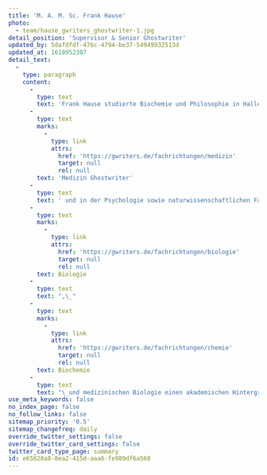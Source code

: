 ```yaml
---
title: 'M. A. M. Sc. Frank Hause'
photo:
  - team/hause_gwriters_ghostwriter-1.jpg
detail_position: 'Supervisor & Senior Ghostwriter'
updated_by: 5dafdfdf-476c-4794-be37-54949932513d
updated_at: 1618952307
detail_text:
  -
    type: paragraph
    content:
      -
        type: text
        text: 'Frank Hause studierte Biochemie und Philosophie in Halle und Hagen mit den Schwerpunkten Alterungsprozesse, Maus- und Humangenetik sowie Leib-Seele-Philosophie. Seit dem Jahr 2015 ist er als Wissenschaftsautor und -berater tätig. Im Zuge dessen ist er heute maßgeblich auf statistische Auswertungen als '
      -
        type: text
        marks:
          -
            type: link
            attrs:
              href: 'https://gwriters.de/fachrichtungen/medizin'
              target: null
              rel: null
        text: 'Medizin Ghostwriter'
      -
        type: text
        text: ' und in der Psychologie sowie naturwissenschaftlichen Fachbereichen spezialisiert, wozu auch Beratungen und Coaching im Bereich der Statistik gehören. Seine herausragende Kompetenz und Vielseitigkeit zeigt sich auch in seiner fachlichen Ausrichtung, da er nicht nur in den naturwissenschaftlichen Fachbereichen der '
      -
        type: text
        marks:
          -
            type: link
            attrs:
              href: 'https://gwriters.de/fachrichtungen/biologie'
              target: null
              rel: null
        text: Biologie
      -
        type: text
        text: ",\_"
      -
        type: text
        marks:
          -
            type: link
            attrs:
              href: 'https://gwriters.de/fachrichtungen/chemie'
              target: null
              rel: null
        text: Biochemie
      -
        type: text
        text: "\_und medizinischen Biologie einen akademischen Hintergrund vorweisen kann, sondern auch im geisteswissenschaftlichen Fachbereichen der theoretischen und praktischen Philosophie."
use_meta_keywords: false
no_index_page: false
no_follow_links: false
sitemap_priority: '0.5'
sitemap_changefreq: daily
override_twitter_settings: false
override_twitter_card_settings: false
twitter_card_type_page: summary
id: e65628a8-8ea2-415d-aaa6-fe989df6a568
---
```

